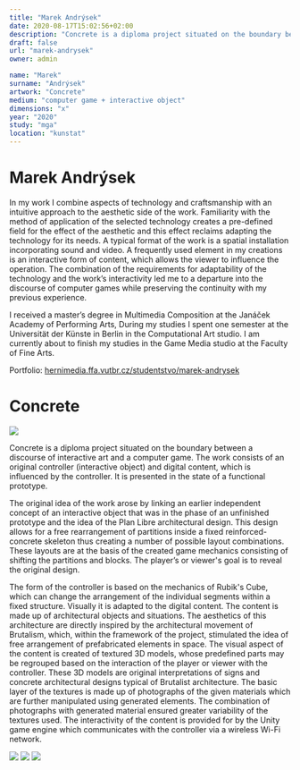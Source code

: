 ```yaml
---
title: "Marek Andrýsek"
date: 2020-08-17T15:02:56+02:00
description: "Concrete is a diploma project situated on the boundary between a discourse of interactive art and a computer game. The work consists of an original controller (interactive object) and digital content, which is influenced by the controller. It is presented in the state of a functional prototype."
draft: false
url: "marek-andrysek"
owner: admin

name: "Marek"
surname: "Andrýsek"
artwork: "Concrete"
medium: "computer game + interactive object"
dimensions: "x"
year: "2020"
study: "mga"
location: "kunstat"
---
```

# Marek Andrýsek
In my work I combine aspects of technology and craftsmanship with an intuitive approach to the aesthetic side of the work. Familiarity with the method of application of the selected technology creates a pre-defined field for the effect of the aesthetic and this effect reclaims adapting the technology for its needs. A typical format of the work is a spatial installation incorporating sound and video. A frequently used element in my creations is an interactive form of content, which allows the viewer to influence the operation. The combination of the requirements for adaptability of the technology and the work’s interactivity led me to a departure into the discourse of computer games while preserving the continuity with my
previous experience.

I received a master’s degree in Multimedia Composition at the Janáček Academy of Performing Arts, During my studies I spent one semester at the Universität der Künste in Berlin in the Computational Art studio. I am currently about to finish my studies in the Game Media studio at the Faculty of Fine Arts.

Portfolio: [hernimedia.ffa.vutbr.cz/studentstvo/marek-andrysek](http://hernimedia.ffa.vutbr.cz/studentstvo/marek-andrysek/)

<!-- SECTION BREAK -->
# Concrete

![](/2020/andrysek/1.jpg)

Concrete is a diploma project situated on the boundary between a discourse of interactive art and a computer game. The work consists of an original controller (interactive object) and digital content, which is influenced by the controller. It is presented in the state of a functional prototype.

The original idea of the work arose by linking an earlier independent concept of an interactive object that was in the phase of an unfinished prototype and the idea of the Plan Libre architectural design. This design allows for a free rearrangement of partitions inside a fixed reinforced-concrete skeleton thus creating a number of possible layout combinations. These layouts are at the basis of the created game mechanics consisting of shifting the partitions and blocks. The player’s or viewer's goal is to reveal the original design.

The form of the controller is based on the mechanics of Rubik's Cube, which can change the arrangement of the individual segments within a fixed structure. Visually it is adapted to the digital content. The content is made up of architectural objects and situations. The aesthetics of this architecture are directly inspired by the architectural movement of Brutalism, which, within the framework of the project, stimulated the idea of free arrangement of prefabricated elements in space. The visual aspect of the content is created of textured 3D models, whose predefined parts may be regrouped based on the interaction of the player or viewer with the controller. These 3D models are original interpretations of signs and concrete architectural designs typical of Brutalist architecture. The basic layer of the textures is made up of photographs of the given materials which are further manipulated using generated elements. The combination of photographs with generated material ensured greater variability of the textures used. The interactivity of the content is provided for by the Unity game engine which communicates with the controller via a wireless Wi-Fi network.


![](/2020/andrysek/2.jpg)
![](/2020/andrysek/3.jpg)
![](/2020/andrysek/4.jpg)
